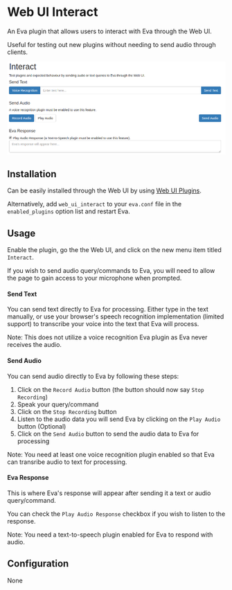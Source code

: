 Web UI Interact
===============

An Eva plugin that allows users to interact with Eva through the Web UI.

Useful for testing out new plugins without needing to send audio through clients.

![Web UI Interact](/screenshot.png?raw=true "https://127.0.0.1:8080/interact")

## Installation

Can be easily installed through the Web UI by using [Web UI Plugins](https://github.com/edouardpoitras/eva-web-ui-plugins).

Alternatively, add `web_ui_interact` to your `eva.conf` file in the `enabled_plugins` option list and restart Eva.

## Usage

Enable the plugin, go the the Web UI, and click on the new menu item titled `Interact`.

If you wish to send audio query/commands to Eva, you will need to allow the page to gain access to your microphone when prompted.

#### Send Text

You can send text directly to Eva for processing. Either type in the text manually, or use your browser's speech recognition implementation (limited support) to transcribe your voice into the text that Eva will process.

Note: This does not utilize a voice recognition Eva plugin as Eva never receives the audio.

#### Send Audio

You can send audio directly to Eva by following these steps:

1. Click on the `Record Audio` button (the button should now say `Stop Recording`)
2. Speak your query/command
3. Click on the `Stop Recording` button
4. Listen to the audio data you will send Eva by clicking on the `Play Audio` button (Optional)
5. Click on the `Send Audio` button to send the audio data to Eva for processing

Note: You need at least one voice recognition plugin enabled so that Eva can transribe audio to text for processing.

#### Eva Response

This is where Eva's response will appear after sending it a text or audio query/command.

You can check the `Play Audio Response` checkbox if you wish to listen to the response.

Note: You need a text-to-speech plugin enabled for Eva to respond with audio.

## Configuration

None
